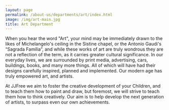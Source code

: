 ```yaml
---
layout: page
permalink: /about-us/departments/art/index.html
image: /img/art-main.jpg
title: Art Department
---
```


When you hear the word "Art", your mind may be immediately drawn to the likes of Michelangelo's ceiling in the Sistine chapel, or the Antonio Gaudi's “Sagrada Família”, and while these works of art are truly wondrous they are not a reflection of the term, as it carries greater cultural significance.  In our everyday lives, we are surrounded by print media, advertising, cars, buildings, books, and many more things.  All of which will have had their designs carefully inspired, planned and implemented.  Our modern age has truly empowered art, and artists.

 At JJFree we aim to foster the creative development of your Children, and to teach them how to paint and draw, but foremost, we will strive to teach them how to think creatively.  Our aim is to help develop the next generation of artists, to surpass even our own achievements.